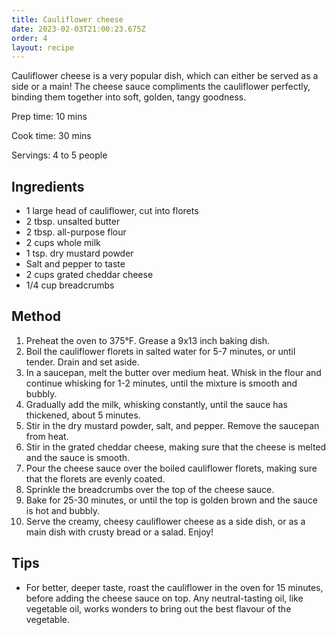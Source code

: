 ```yaml
---
title: Cauliflower cheese
date: 2023-02-03T21:00:23.675Z
order: 4
layout: recipe
---
```

C﻿auliflower cheese is a very popular dish, which can either be served as a side or a main! The cheese sauce compliments the cauliflower perfectly, binding them together into soft, golden, tangy goodness. 

Prep time: 10 mins

Cook time: 30 mins

Servings: 4 to 5 people

## I﻿ngredients

* 1 large head of cauliflower, cut into florets
* 2 tbsp. unsalted butter
* 2 tbsp. all-purpose flour
* 2 cups whole milk
* 1 tsp. dry mustard powder
* Salt and pepper to taste
* 2 cups grated cheddar cheese
* 1/4 cup breadcrumbs

## M﻿ethod

1. Preheat the oven to 375°F. Grease a 9x13 inch baking dish.
2. Boil the cauliflower florets in salted water for 5-7 minutes, or until tender. Drain and set aside.
3. In a saucepan, melt the butter over medium heat. Whisk in the flour and continue whisking for 1-2 minutes, until the mixture is smooth and bubbly.
4. Gradually add the milk, whisking constantly, until the sauce has thickened, about 5 minutes.
5. Stir in the dry mustard powder, salt, and pepper. Remove the saucepan from heat.
6. Stir in the grated cheddar cheese, making sure that the cheese is melted and the sauce is smooth.
7. Pour the cheese sauce over the boiled cauliflower florets, making sure that the florets are evenly coated.
8. Sprinkle the breadcrumbs over the top of the cheese sauce.
9. Bake for 25-30 minutes, or until the top is golden brown and the sauce is hot and bubbly.
10. Serve the creamy, cheesy cauliflower cheese as a side dish, or as a main dish with crusty bread or a salad. Enjoy!

## T﻿ips

* F﻿or better, deeper taste, roast the cauliflower in the oven for 15 minutes, before adding the cheese sauce on top. Any neutral-tasting oil, like vegetable oil, works wonders to bring out the best flavour of the vegetable.